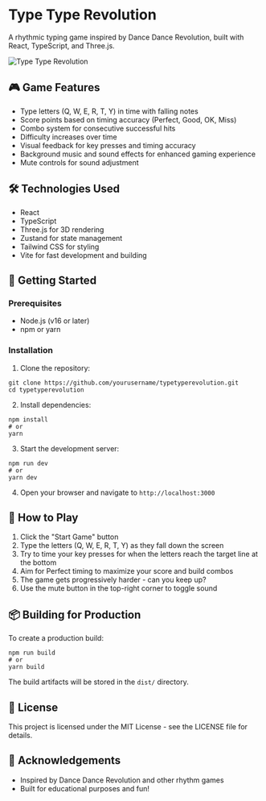 # Type Type Revolution

A rhythmic typing game inspired by Dance Dance Revolution, built with React, TypeScript, and Three.js.

![Type Type Revolution](https://github.com/yourusername/typetyperevolution/raw/main/preview.png)

## 🎮 Game Features

- Type letters (Q, W, E, R, T, Y) in time with falling notes
- Score points based on timing accuracy (Perfect, Good, OK, Miss)
- Combo system for consecutive successful hits
- Difficulty increases over time
- Visual feedback for key presses and timing accuracy
- Background music and sound effects for enhanced gaming experience
- Mute controls for sound adjustment

## 🛠 Technologies Used

- React
- TypeScript
- Three.js for 3D rendering
- Zustand for state management
- Tailwind CSS for styling
- Vite for fast development and building

## 🚀 Getting Started

### Prerequisites

- Node.js (v16 or later)
- npm or yarn

### Installation

1. Clone the repository:
```
git clone https://github.com/yourusername/typetyperevolution.git
cd typetyperevolution
```

2. Install dependencies:
```
npm install
# or
yarn
```

3. Start the development server:
```
npm run dev
# or
yarn dev
```

4. Open your browser and navigate to `http://localhost:3000`

## 🎹 How to Play

1. Click the "Start Game" button
2. Type the letters (Q, W, E, R, T, Y) as they fall down the screen
3. Try to time your key presses for when the letters reach the target line at the bottom
4. Aim for Perfect timing to maximize your score and build combos
5. The game gets progressively harder - can you keep up?
6. Use the mute button in the top-right corner to toggle sound

## 📦 Building for Production

To create a production build:

```
npm run build
# or
yarn build
```

The build artifacts will be stored in the `dist/` directory.

## 📝 License

This project is licensed under the MIT License - see the LICENSE file for details.

## 🙏 Acknowledgements

- Inspired by Dance Dance Revolution and other rhythm games
- Built for educational purposes and fun! 